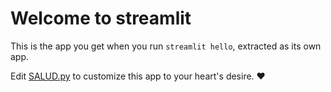 # Welcome to streamlit

This is the app you get when you run `streamlit hello`, extracted as its own app.

Edit [SALUD.py](./SALUD.py) to customize this app to your heart's desire. ❤️

